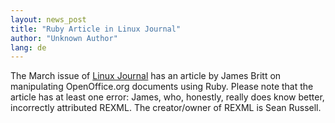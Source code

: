 ```yaml
---
layout: news_post
title: "Ruby Article in Linux Journal"
author: "Unknown Author"
lang: de
---
```


The March issue of [Linux Journal][1] has an article by James Britt on
manipulating OpenOffice.org documents using Ruby. Please note that the
article has at least one error: James, who, honestly, really does know
better, incorrectly attributed REXML. The creator/owner of REXML is Sean
Russell.



[1]: http://www.linuxjournal.com/modules.php?op=modload&amp;name=NS-lj-issues/issue119&amp;file=index
